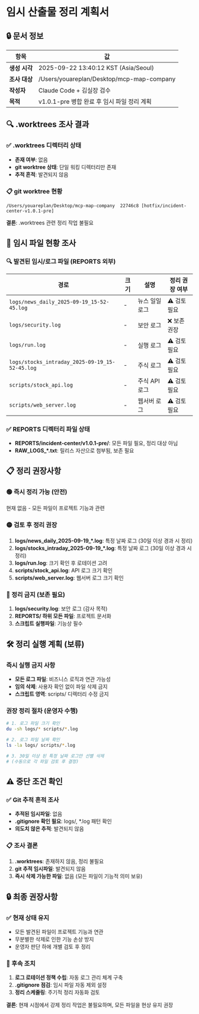 # 임시 산출물 정리 계획서

## 🔒 문서 정보

| 항목 | 값 |
|------|---|
| **생성 시각** | 2025-09-22 13:40:12 KST (Asia/Seoul) |
| **조사 대상** | /Users/youareplan/Desktop/mcp-map-company |
| **작성자** | Claude Code + 김실장 검수 |
| **목적** | v1.0.1-pre 병합 완료 후 임시 파일 정리 계획 |

## 🔍 .worktrees 조사 결과

### ✅ .worktrees 디렉터리 상태
- **존재 여부**: 없음
- **git worktree 상태**: 단일 워킹 디렉터리만 존재
- **추적 흔적**: 발견되지 않음

### 📋 git worktree 현황
```
/Users/youareplan/Desktop/mcp-map-company  22746c8 [hotfix/incident-center-v1.0.1-pre]
```

**결론**: .worktrees 관련 정리 작업 불필요

## 📁 임시 파일 현황 조사

### 🔍 발견된 임시/로그 파일 (REPORTS 외부)

| 경로 | 크기 | 설명 | 정리 권장 여부 |
|------|------|------|----------------|
| `logs/news_daily_2025-09-19_15-52-45.log` | - | 뉴스 일일 로그 | ⚠️ 검토 필요 |
| `logs/security.log` | - | 보안 로그 | ❌ 보존 권장 |
| `logs/run.log` | - | 실행 로그 | ⚠️ 검토 필요 |
| `logs/stocks_intraday_2025-09-19_15-52-45.log` | - | 주식 로그 | ⚠️ 검토 필요 |
| `scripts/stock_api.log` | - | 주식 API 로그 | ⚠️ 검토 필요 |
| `scripts/web_server.log` | - | 웹서버 로그 | ⚠️ 검토 필요 |

### ✅ REPORTS 디렉터리 파일 상태
- **REPORTS/incident-center/v1.0.1-pre/**: 모든 파일 필요, 정리 대상 아님
- **RAW_LOGS_*.txt**: 릴리스 자산으로 첨부됨, 보존 필요

## 📋 정리 권장사항

### 🟢 즉시 정리 가능 (안전)
현재 없음 - 모든 파일이 프로젝트 기능과 관련

### 🟡 검토 후 정리 권장
1. **logs/news_daily_2025-09-19_*.log**: 특정 날짜 로그 (30일 이상 경과 시 정리)
2. **logs/stocks_intraday_2025-09-19_*.log**: 특정 날짜 로그 (30일 이상 경과 시 정리)
3. **logs/run.log**: 크기 확인 후 로테이션 고려
4. **scripts/stock_api.log**: API 로그 크기 확인
5. **scripts/web_server.log**: 웹서버 로그 크기 확인

### 🔴 정리 금지 (보존 필요)
1. **logs/security.log**: 보안 로그 (감사 목적)
2. **REPORTS/ 하위 모든 파일**: 프로젝트 문서화
3. **스크립트 실행파일**: 기능상 필수

## 🛠️ 정리 실행 계획 (보류)

### 즉시 실행 금지 사항
- **모든 로그 파일**: 비즈니스 로직과 연관 가능성
- **임의 삭제**: 사용자 확인 없이 파일 삭제 금지
- **스크립트 영역**: scripts/ 디렉터리 수정 금지

### 권장 정리 절차 (운영자 수행)
```bash
# 1. 로그 파일 크기 확인
du -sh logs/* scripts/*.log

# 2. 로그 파일 날짜 확인
ls -la logs/ scripts/*.log

# 3. 30일 이상 된 특정 날짜 로그만 선별 삭제
# (수동으로 각 파일 검토 후 결정)
```

## ⚠️ 중단 조건 확인

### ✅ Git 추적 흔적 조사
- **추적된 임시파일**: 없음
- **.gitignore 확인 필요**: logs/, *.log 패턴 확인
- **의도치 않은 추적**: 발견되지 않음

### 📋 조사 결론
1. **.worktrees**: 존재하지 않음, 정리 불필요
2. **git 추적 임시파일**: 발견되지 않음
3. **즉시 삭제 가능한 파일**: 없음 (모든 파일이 기능적 의미 보유)

## 🔒 최종 권장사항

### ✅ 현재 상태 유지
- 모든 발견된 파일이 프로젝트 기능과 연관
- 무분별한 삭제로 인한 기능 손상 방지
- 운영자 판단 하에 개별 검토 후 정리

### 📝 후속 조치
1. **로그 로테이션 정책 수립**: 자동 로그 관리 체계 구축
2. **.gitignore 점검**: 임시 파일 자동 제외 설정
3. **정리 스케줄링**: 주기적 정리 자동화 검토

**결론**: 현재 시점에서 강제 정리 작업은 불필요하며, 모든 파일을 현상 유지 권장